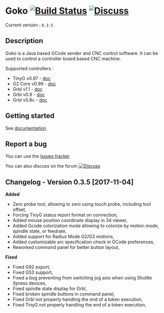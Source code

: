 # Goko [![Build Status](https://travis-ci.org/cncgoko/Goko.svg?branch=master)](https://travis-ci.org/cncgoko/Goko) [![Discuss](https://img.shields.io/badge/goko-discuss-blue.svg)](http://discuss.goko.fr/)

Current version  : ```0.3.5```

## Description

Goko is a Java based GCode sender and CNC control software. It can be used to control a controller board based CNC machine. 

Supported controllers :
  * TinyG v0.97 - [doc](https://github.com/synthetos/TinyG/wiki)
  * G2 Core v0.99 - [doc](https://github.com/synthetos/g2/wiki)
  * Grbl v1.1 - [doc](https://github.com/gnea/grbl/wiki)
  * Grbl v0.9 - [doc](https://github.com/grbl/grbl/wiki)
  * Grbl v0.8c - [doc](https://github.com/grbl/grbl/wiki)

## Getting started
 
See [documentation](http://docs.goko.fr/)

## Report a bug

You can use the [Issues tracker](https://github.com/cncgoko/Goko/issues)

You can also discuss on the forum [![Discuss](https://img.shields.io/badge/goko-discuss-blue.svg)](http://discuss.goko.fr/)

## Changelog - Version 0.3.5 [2017-11-04]

**Added**
 * Zero probe tool, allowing to zero using touch probe, including tool offset,
 * Forcing TinyG status report format on connection,
 * Added mouse position coordinate display in 3d viewer,
 * Added Gcode colorization mode allowing to colorize by motion mode, spindle state, or feedrate,
 * Added support for Radius Mode G2/G3 motions,
 * Added customizable arc specification check in GCode preferences,
 * Reworked command panel for better button layout,
  
**Fixed**
 * Fixed G92 export,
 * Fixed G53 support,
 * Fixed a bug preventing from switching jog axis when using Shuttle Xpress devices,
 * Fixed spindle state display for Grbl,
 * Fixed broken spindle buttons in command panel,
 * Fixed Grbl not properly handling the end of a token execution,
 * Fixed TinyG not properly handling the end of a token execution,
 
